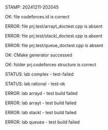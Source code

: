 STAMP: 20241211-202045
OK: file codeforces.id is correct
ERROR: file prj.test/arrayt_doctest.cpp is absent
ERROR: file prj.test/stackl_doctest.cpp is absent
ERROR: file prj.test/queue_doctest.cpp is absent
OK: CMake generator successed
OK: folder prj.codeforces structure is correct
STATUS: lab complex - test-failed
STATUS: lab rational - test-ok
ERROR: lab arrayd - test build failed
ERROR: lab arrayt - test build failed
ERROR: lab stackl - test build failed
ERROR: lab queuea - test build failed
